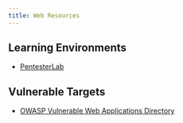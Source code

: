 ```yaml
---
title: Web Resources
---
```


## Learning Environments

* [PentesterLab](https://www.pentesterlab.com/)

## Vulnerable Targets

* [OWASP Vulnerable Web Applications
  Directory](https://owasp.org/www-project-vulnerable-web-applications-directory/)
